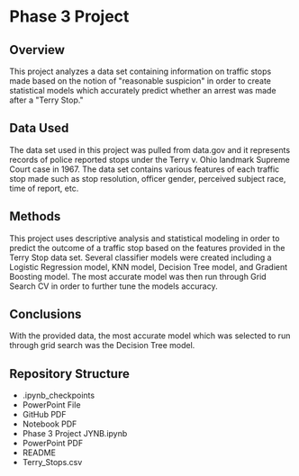 # Phase 3 Project

## Overview

This project analyzes a data set containing information on traffic stops made based on the notion of "reasonable suspicion" in order to create statistical models which accurately predict whether an arrest was made after a "Terry Stop."

## Data Used

The data set used in this project was pulled from data.gov and it represents records of police reported stops under the Terry v. Ohio landmark Supreme Court case in 1967.  The data set contains various features of each traffic stop made such as stop resolution, officer gender, perceived subject race, time of report, etc.

## Methods

This project uses descriptive analysis and statistical modeling in order to predict the outcome of a traffic stop based on the features provided in the Terry Stop data set.  Several classifier models were created including a Logistic Regression model, KNN model,  Decision Tree model, and Gradient Boosting model.  The most accurate model was then run through Grid Search CV in order to further tune the models accuracy.

## Conclusions

With the provided data, the most accurate model which was selected to run through grid search was the Decision Tree model.

## Repository Structure

- .ipynb_checkpoints
- PowerPoint File
- GitHub PDF
- Notebook PDF
- Phase 3 Project JYNB.ipynb
- PowerPoint PDF
- README
- Terry_Stops.csv